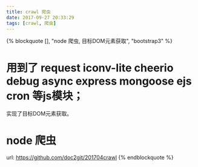 ```yaml
---
title: crawl 爬虫
date: 2017-09-27 20:33:29
tags: [crawl, 爬虫]
---
```


{% blockquote [], "node 爬虫, 目标DOM元素获取", "bootstrap3" %}
# 用到了 request iconv-lite cheerio debug async express mongoose ejs cron 等js模块；
实现了目标DOM元素获取。
# node 爬虫
url: https://github.com/doc2git/201704crawl
{% endblockquote %}

